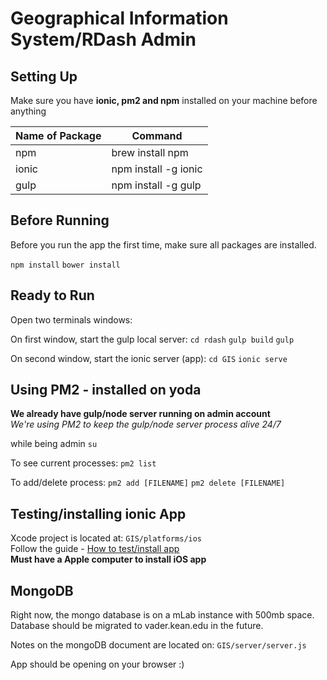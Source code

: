 # Geographical Information System/RDash Admin 

## Setting Up
Make sure you have **ionic, pm2 and npm** installed on your machine before anything

Name of Package | Command
------------ | -------------
npm | brew install npm
ionic | npm install -g ionic
gulp | npm install -g gulp


## Before Running
Before you run the app the first time, make sure all packages are installed.

```npm install```
```bower install```

## Ready to Run
Open two terminals windows:

On first window, start the gulp local server:
```cd rdash```
```gulp build```
```gulp```

On second window, start the ionic server (app):
```cd GIS```
```ionic serve```

## Using PM2 - installed on yoda
**We already have gulp/node server running on admin account**
<br>
<i>We're using PM2 to keep the gulp/node server process alive 24/7</i>

while being admin
```su```

To see current processes:
```pm2 list```

To add/delete process:
```pm2 add [FILENAME]```
```pm2 delete [FILENAME]```

## Testing/installing ionic App
Xcode project is located at: ```GIS/platforms/ios```
<br>
Follow the guide - [How to test/install app](http://ionicframework.com/docs/v1/guide/testing.html)
<br>
**Must have a Apple computer to install iOS app**

## MongoDB
Right now, the mongo database is on a mLab instance with 500mb space. Database should be migrated to vader.kean.edu in the future.

Notes on the mongoDB document are located on: ```GIS/server/server.js```

App should be opening on your browser :)
